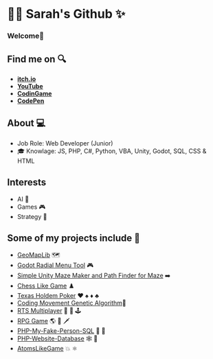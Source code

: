 
# :woman_technologist: **Sarah's Github** :sparkles:
### Welcome👋 <br>

##  Find me on :mag: <br>
 - [**itch.io**](https://sarahrawlinson.itch.io) <br>
 - [**YouTube**](https://www.youtube.com/channel/UCZzctauCe1sxTTCsK93Tlmw) <br>
 - [**CodinGame**](https://www.codingame.com/profile/a1e2eaabbc2c9f00fcf40b0e27e2a5b17222005) <br>
 - [**CodePen**](https://codepen.io/bunnies0706) <br>
 
## About :computer: <br> 
- Job Role: Web Developer (Junior)
- :mortar_board: Knowlage: JS, PHP, C#, Python, VBA, Unity, Godot, SQL, CSS & HTML 

## Interests
- AI :robot:
- Games :video_game:
- Strategy :brain:

## Some of my projects include :file_folder:<br>
- [GeoMapLib](https://github.com/SarahRawlinson/GeoMapLib) :world_map:  <br>
- [Godot Radial Menu Tool](https://github.com/SarahRawlinson/Godot-Radial-Menu-Tool) :video_game: <br>
- [Simple Unity Maze Maker and Path Finder for Maze](https://github.com/SarahRawlinson/Simple-Unity-Maze-Maker-and-Path-Finder-for-Maze)  :arrow_right: <br>
- [Chess Like Game](https://github.com/SarahRawlinson/ChessLikeGame) :chess_pawn: <br>
- [Texas Holdem Poker](https://github.com/SarahRawlinson/Texas_Holdem_Poker) :hearts: :spades: :diamonds: :clubs: <br>
- [Coding Movement Genetic Algorithm](https://github.com/SarahRawlinson/CodingMovementGeneticAlgorithm):dna:
- [RTS Multiplayer](https://youtu.be/BHmb6qlYlr8) :satellite: :signal_strength: :joystick: <br> 
- [RPG Game](https://youtu.be/RttDSYR97-I) :earth_americas: :compass: :dagger:<br>
- [PHP-My-Fake-Person-SQL](https://github.com/SarahRawlinson/PHPMyFakePersonSQL) :adult: :woman: <br>
- [PHP-Website-Database](https://github.com/SarahRawlinson/PHP-Website-Database) :spider_web: :link: <br>
- [AtomsLikeGame](https://github.com/SarahRawlinson/AtomsLikeGame) :boom:  :atom_symbol: <br>
